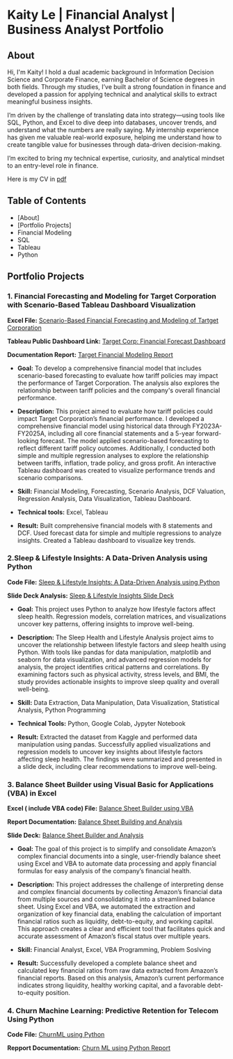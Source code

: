 # Kaity Le | Financial Analyst | Business Analyst Portfolio
## About
Hi, I'm Kaity! I hold a dual academic background in Information Decision Science and Corporate Finance, earning Bachelor of Science degrees in both fields. Through my studies, I’ve built a strong foundation in finance and developed a passion for applying technical and analytical skills to extract meaningful business insights.

I’m driven by the challenge of translating data into strategy—using tools like SQL, Python, and Excel to dive deep into databases, uncover trends, and understand what the numbers are really saying. My internship experience has given me valuable real-world exposure, helping me understand how to create tangible value for businesses through data-driven decision-making.

I’m excited to bring my technical expertise, curiosity, and analytical mindset to an entry-level role in finance. 

Here is my CV in [pdf](https://github.com/Kaityle/Financial-Analyst-Data-Analyst-Portfolio/blob/d5e3d8c621f50d691f0ca1d6916086e074c7ccbb/Ngoc%20Ngan%20Ha%20Le%20resume.pdf)

## Table of Contents
- [About]
- [Portfolio Projects]
-  Financial Modeling
-  SQL
-  Tableau
-  Python

## Portfolio Projects

### 1. Financial Forecasting and Modeling for Target Corporation with Scenario-Based Tableau Dashboard Visualization
**Excel File:** [Scenario-Based Financial Forecasting and Modeling of Tartget Corporation](https://github.com/Kaityle/Financial-Analyst-Data-Analyst-Portfolio/blob/1d8aaa787351b97cbcee98d90686963cffaa0602/Target%20Financial%20Modeling.xlsx)

**Tableau Public Dashboard Link:** [Target Corp: Financial Forecast Dashboard](https://public.tableau.com/views/TableauProject_17489193825120/Dashboard1?:language=en-US&publish=yes&:sid=&:redirect=auth&:display_count=n&:origin=viz_share_link)

**Documentation Report:** [Target Financial Modeling Report](https://github.com/Kaityle/Financial-Analyst-Data-Analyst-Portfolio/blob/8d1a18780727d61f669f61a8e4b21473eb5c03b9/Target's%20Financial%20Modeling.pdf) 

- **Goal:** To develop a comprehensive financial model that includes scenario-based forecasting to evaluate how tariff policies may impact the performance of Target Corporation. The analysis also explores the relationship between tariff policies and the company's overall financial performance.

- **Description:** This project aimed to evaluate how tariff policies could impact Target Corporation’s financial performance. I developed a comprehensive financial model using historical data through FY2023A-FY2025A, including all core financial statements and a 5-year forward-looking forecast. The model applied scenario-based forecasting to reflect different tariff policy outcomes. Additionally, I conducted both simple and multiple regression analyses to explore the relationship between tariffs, inflation, trade policy, and gross profit. An interactive Tableau dashboard was created to visualize performance trends and scenario comparisons.

- **Skill:** Financial Modeling, Forecasting, Scenario Analysis, DCF Valuation, Regression Analysis, Data Visualization, Tableau Dashboard. 

- **Technical tools:** Excel, Tableau

- **Result:** Built comprehensive financial models with 8 statements and DCF. Used forecast data for simple and multiple regressions to analyze insights. Created a Tableau dashboard to visualize key trends.

 ### 2.Sleep & Lifestyle Insights: A Data-Driven Analysis using Python
 **Code File:** [Sleep & Lifestyle Insights: A Data-Driven Analysis using Python](https://github.com/Kaityle/Financial-Analyst-Data-Analyst-Portfolio/blob/918a283e01b634252902f9460dcdf38babf3956f/Sleep%20%26%20Lifestyle%20Analysis.ipynb)

 **Slide Deck Analysis:** [Sleep & Lifestyle Insights Slide Deck](https://github.com/Kaityle/Financial-Analyst-Data-Analyst-Portfolio/blob/9fe3c6b3e335571f8dfae1566fbd715cbe7dd7b8/Sleep%20%26%20Lifestyle%20Insights%20Slide%20Deck.pdf)

- **Goal:** This project uses Python to analyze how lifestyle factors affect sleep health. Regression models, correlation matrices, and visualizations uncover key patterns, offering insights to improve well-being.

- **Description:** The Sleep Health and Lifestyle Analysis project aims to uncover the relationship between lifestyle factors and sleep health using Python. With tools like pandas for data manipulation, matplotlib and seaborn for data visualization, and advanced regression models for analysis, the project identifies critical patterns and correlations. By examining factors such as physical activity, stress levels, and BMI, the study provides actionable insights to improve sleep quality and overall well-being.

- **Skill:** Data Extraction, Data Manipulation, Data Visualization, Statistical Analysis, Python Programming

- **Technical Tools:** Python, Google Colab, Jypyter Notebook

- **Result:** Extracted the dataset from Kaggle and performed data manipulation using pandas. Successfully applied visualizations and regression models to uncover key insights about lifestyle factors affecting sleep health. The findings were summarized and presented in a slide deck, including clear recommendations to improve well-being.

### 3. Balance Sheet Builder using Visual Basic for Applications (VBA) in Excel
**Excel ( include VBA code) File:** [Balance Sheet Builder using VBA](https://github.com/Kaityle/Financial-Analyst-Data-Analyst-Portfolio/blob/237fc48e51b5e46091dabfed2e191b60c97bc53d/Balance%20Sheet%20Builder%20using%20VBA.xlsm)

**Report Documentation:** [Balance Sheet Building and Analysis](https://github.com/Kaityle/Financial-Analyst-Data-Analyst-Portfolio/blob/288e0f5423c0822b8cbf7ed0f8934818a982fd41/Balance%20Sheet%20Builders%20using%20VBA%20Project%20Report.pdf)

**Slide Deck:** [Balance Sheet Builder and Analysis](https://github.com/Kaityle/Financial-Analyst-Data-Analyst-Portfolio/blob/f9052cdca84df44d8553f1193686aa86e464163a/Balance%20Sheet%20Builder%20Project%20Presentation.pdf)

- **Goal:** The goal of this project is to simplify and consolidate Amazon’s complex financial documents into a single, user-friendly balance sheet using Excel and VBA to automate data processing and apply financial formulas for easy analysis of the company’s financial health.

- **Description:** This project addresses the challenge of interpreting dense and complex financial documents by collecting Amazon’s financial data from multiple sources and consolidating it into a streamlined balance sheet. Using Excel and VBA, we automated the extraction and organization of key financial data, enabling the calculation of important financial ratios such as liquidity, debt-to-equity, and working capital. This approach creates a clear and efficient tool that facilitates quick and accurate assessment of Amazon’s fiscal status over multiple years.

- **Skill:** Financial Analyst, Excel, VBA Programming, Problem Soslving

- **Result:** Successfully developed a complete balance sheet and calculated key financial ratios from raw data extracted from Amazon’s financial reports. Based on this analysis, Amazon’s current performance indicates strong liquidity, healthy working capital, and a favorable debt-to-equity position.

### 4. Churn Machine Learning: Predictive Retention for Telecom Using Python
**Code File:** [ChurnML using Python](https://github.com/Kaityle/Financial-Analyst-Data-Analyst-Portfolio/blob/444103bd9b3fea0a5e11606cf90dede5fa3df74b/Churn%20Machine%20Learning%20using%20Python.ipynb)

**Repport Documentation:** [Churn ML using Python Report](https://github.com/Kaityle/Financial-Analyst-Data-Analyst-Portfolio/blob/78b59e9d36fc7162e1b1b2f7d15fca3d661c998e/ChurnML%20using%20Python%20Report.pdf)


















 









